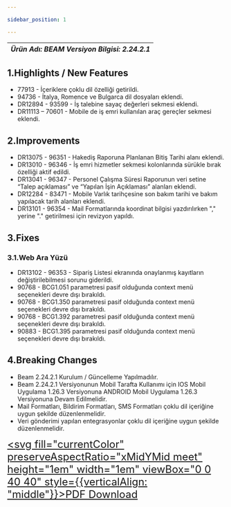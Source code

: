 ```yaml
---

sidebar_position: 1

---
```

| ***Ürün Adı: BEAM   Versiyon Bilgisi: 2.24.2.1*** |
|-----------------------------------------------| 


## **1.Highlights / New Features**

-	77913 - İçeriklere çoklu dil özelliği getirildi.
-	94736 - İtalya, Romence ve Bulgarca dil dosyaları eklendi.
-	DR12894 - 93599 - İş talebine sayaç değerleri sekmesi eklendi.
-	DR11113 – 70601 - Mobile de iş emri kullanılan araç gereçler sekmesi eklendi.




## 2.Improvements

-	DR13075 - 96351 - Hakediş Raporuna Planlanan Bitiş Tarihi alanı eklendi.
-	DR13010 - 96346 - İş emri hizmetler sekmesi kolonlarında sürükle bırak özelliği aktif edildi.
-	DR13041 - 96347 - Personel Çalışma Süresi Raporunun veri setine “Talep açıklaması” ve “Yapılan İşin Açıklaması” alanları eklendi.
-	DR12284 - 83471 - Mobile Varlık tarihçesine son bakım tarihi ve bakım yapılacak tarih alanları eklendi.
-	DR13101 - 96354 - Mail Formatlarında koordinat bilgisi yazdırılırken "," yerine "." getirilmesi için revizyon yapıldı.


   

## **3.Fixes**

### 3.1.Web Ara Yüzü

-   DR13102 - 96353 - Sipariş Listesi ekranında onaylanmış kayıtların değiştirilebilmesi sorunu giderildi.
-   90768 - BCG1.051 parametresi pasif olduğunda context menü seçenekleri devre dışı bırakıldı.
-   90768 - BCG1.350 parametresi pasif olduğunda context menü seçenekleri devre dışı bırakıldı.
-   90768 - BCG1.392 parametresi pasif olduğunda context menü seçenekleri devre dışı bırakıldı.
-   90883 - BCG1.395 parametresi pasif olduğunda context menü seçenekleri devre dışı bırakıldı.


## **4.Breaking Changes**

-	Beam 2.24.2.1 Kurulum / Güncelleme Yapılmadılır.
-	Beam 2.24.2.1 Versiyonunun Mobil Tarafta Kullanımı için IOS Mobil Uygulama 1.26.3 Versiyonuna ANDROID Mobil Uygulama 1.26.3 Versiyonuna Devam Edilmelidir.
-	Mail Formatları, Bildirim Formatları, SMS Formatları çoklu dil içeriğine uygun şekilde düzenlenmelidir.
-	Veri gönderimi yapılan entegrasyonlar çoklu dil içeriğine uygun şekilde düzenlenmelidir.


<font size="5"><a href="https://portal.synergynow.io/#/_redirect/DJVxyV9N9tgO4chftyYyGv"  target="_blank"><svg fill="currentColor" preserveAspectRatio="xMidYMid meet" height="1em" width="1em" viewBox="0 0 40 40" style={{verticalAlign: "middle"}}><g><path d="m35.8 8.5q0.6 0.6 1 1.7t0.5 1.9v25.8q0 0.8-0.6 1.5t-1.6 0.6h-30q-0.9 0-1.5-0.6t-0.6-1.5v-35.8q0-0.8 0.6-1.5t1.5-0.6h20q0.9 0 2 0.4t1.7 1.1z m-9.9-5.5v8.4h8.4q-0.3-0.6-0.5-0.9l-7-7q-0.3-0.2-0.9-0.5z m8.5 34.1v-22.8h-9.3q-0.9 0-1.5-0.6t-0.6-1.6v-9.2h-17.1v34.2h28.5z m-11.4-13.2q0.7 0.6 1.8 1.3 1.3-0.2 2.6-0.2 3.3 0 4 1.1 0.4 0.5 0 1.2 0 0 0 0l0 0v0.1q-0.2 0.8-1.6 0.8-1.1 0-2.6-0.4t-2.9-1.2q-4.9 0.5-8.7 1.8-3.4 5.9-5.4 5.9-0.4 0-0.7-0.2l-0.5-0.2q0-0.1-0.1-0.2-0.3-0.2-0.2-0.8 0.2-0.8 1.3-2t2.9-2.1q0.3-0.2 0.5 0.1 0.1 0 0.1 0.1 1.1-1.9 2.4-4.4 1.5-3.1 2.3-5.9-0.5-1.8-0.7-3.5t0.2-2.9q0.2-0.9 0.9-0.9h0.5q0.5 0 0.8 0.4 0.4 0.4 0.2 1.5-0.1 0.1-0.1 0.2 0 0 0 0.1v0.7q0 2.8-0.3 4.3 1.2 3.7 3.3 5.3z m-12.9 9.2q1.2-0.6 3.1-3.5-1.2 0.8-2 1.8t-1.1 1.7z m8.9-20.6q-0.4 1-0.1 3 0.1-0.2 0.2-1 0-0.1 0.1-0.9 0.1-0.1 0.1-0.2 0-0.1 0-0.1t0 0 0 0q0-0.5-0.3-0.8 0 0 0 0v0z m-2.8 14.8q3-1.2 6.4-1.8-0.1 0-0.3-0.2t-0.4-0.3q-1.7-1.5-2.8-4-0.6 2-1.9 4.4-0.7 1.3-1 1.9z m14.4-0.4q-0.5-0.5-3.1-0.5 1.7 0.6 2.8 0.6 0.3 0 0.4 0 0 0-0.1-0.1z"></path></g></svg>PDF Download</a></font>